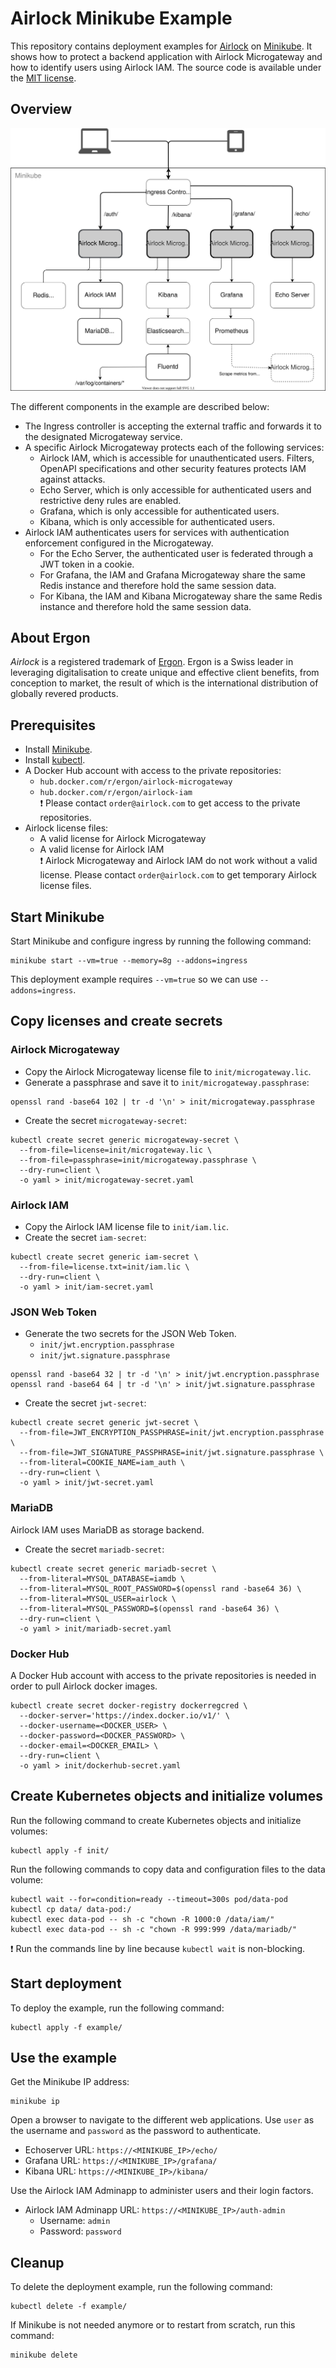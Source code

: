 # Airlock Minikube Example

This repository contains deployment examples for [Airlock] on [Minikube]. It shows how to protect a backend application with Airlock Microgateway and how to identify users using Airlock IAM. The
source code is available under the [MIT license].

## Overview

![Overview](/.github/images/overview.svg)


The different components in the example are described below:
* The Ingress controller is accepting the external traffic and forwards it to the designated Microgateway service.
* A specific Airlock Microgateway protects each of the following services:
  * Airlock IAM, which is accessible for unauthenticated users. Filters, OpenAPI specifications and other security features protects IAM against attacks.
  * Echo Server, which is only accessible for authenticated users and restrictive deny rules are enabled.
  * Grafana, which is only accessible for authenticated users.
  * Kibana, which is only accessible for authenticated users.
* Airlock IAM authenticates users for services with authentication enforcement configured in the Microgateway. 
  * For the Echo Server, the authenticated user is federated through a JWT token in a cookie.
  * For Grafana, the IAM and Grafana Microgateway share the same Redis instance and therefore hold the same session data.
  * For Kibana, the IAM and Kibana Microgateway share the same Redis instance and therefore hold the same session data.

## About Ergon

*Airlock* is a registered trademark of [Ergon]. Ergon is a Swiss leader in leveraging digitalisation to create unique and effective client benefits, from conception to market, the result of which is
the international distribution of globally revered products.

## Prerequisites

* Install [Minikube].
* Install [kubectl].
* A Docker Hub account with access to the private repositories:
    * `hub.docker.com/r/ergon/airlock-microgateway`
    * `hub.docker.com/r/ergon/airlock-iam`  
      :exclamation: Please contact `order@airlock.com` to get access to the private repositories.
* Airlock license files:
    * A valid license for Airlock Microgateway
    * A valid license for Airlock IAM  
      :exclamation: Airlock Microgateway and Airlock IAM do not work without a valid license. Please contact `order@airlock.com` to get temporary Airlock license files.

## Start Minikube

Start Minikube and configure ingress by running the following command:

```console
minikube start --vm=true --memory=8g --addons=ingress
```

This deployment example requires `--vm=true` so we can use `--addons=ingress`.

## Copy licenses and create secrets

### Airlock Microgateway

* Copy the Airlock Microgateway license file to `init/microgateway.lic`.
* Generate a passphrase and save it to `init/microgateway.passphrase`:

```console
openssl rand -base64 102 | tr -d '\n' > init/microgateway.passphrase
```

* Create the secret `microgateway-secret`:

```console
kubectl create secret generic microgateway-secret \
  --from-file=license=init/microgateway.lic \
  --from-file=passphrase=init/microgateway.passphrase \
  --dry-run=client \
  -o yaml > init/microgateway-secret.yaml
```

### Airlock IAM

* Copy the Airlock IAM license file to `init/iam.lic`.
* Create the secret `iam-secret`:

```console
kubectl create secret generic iam-secret \
  --from-file=license.txt=init/iam.lic \
  --dry-run=client \
  -o yaml > init/iam-secret.yaml
```

### JSON Web Token

* Generate the two secrets for the JSON Web Token.
    * `init/jwt.encryption.passphrase`
    * `init/jwt.signature.passphrase`

```console
openssl rand -base64 32 | tr -d '\n' > init/jwt.encryption.passphrase
openssl rand -base64 64 | tr -d '\n' > init/jwt.signature.passphrase
```

* Create the secret `jwt-secret`:

```console
kubectl create secret generic jwt-secret \
  --from-file=JWT_ENCRYPTION_PASSPHRASE=init/jwt.encryption.passphrase \
  --from-file=JWT_SIGNATURE_PASSPHRASE=init/jwt.signature.passphrase \
  --from-literal=COOKIE_NAME=iam_auth \
  --dry-run=client \
  -o yaml > init/jwt-secret.yaml
```

### MariaDB

Airlock IAM uses MariaDB as storage backend.

* Create the secret `mariadb-secret`:

```console
kubectl create secret generic mariadb-secret \
  --from-literal=MYSQL_DATABASE=iamdb \
  --from-literal=MYSQL_ROOT_PASSWORD=$(openssl rand -base64 36) \
  --from-literal=MYSQL_USER=airlock \
  --from-literal=MYSQL_PASSWORD=$(openssl rand -base64 36) \
  --dry-run=client \
  -o yaml > init/mariadb-secret.yaml
```

### Docker Hub

A Docker Hub account with access to the private repositories is needed in order to pull Airlock docker images.

```console
kubectl create secret docker-registry dockerregcred \
  --docker-server='https://index.docker.io/v1/' \
  --docker-username=<DOCKER_USER> \
  --docker-password=<DOCKER_PASSWORD> \
  --docker-email=<DOCKER_EMAIL> \
  --dry-run=client \
  -o yaml > init/dockerhub-secret.yaml
```

## Create Kubernetes objects and initialize volumes

Run the following command to create Kubernetes objects and initialize volumes:

```console
kubectl apply -f init/
```

Run the following commands to copy data and configuration files to the data volume:

```console
kubectl wait --for=condition=ready --timeout=300s pod/data-pod
kubectl cp data/ data-pod:/
kubectl exec data-pod -- sh -c "chown -R 1000:0 /data/iam/"
kubectl exec data-pod -- sh -c "chown -R 999:999 /data/mariadb/"
```
:exclamation: Run the commands line by line because `kubectl wait` is non-blocking.

## Start deployment

To deploy the example, run the following command:

```console
kubectl apply -f example/
```

## Use the example

Get the Minikube IP address:

```console
minikube ip
```

Open a browser to navigate to the different web applications. Use `user` as the username and `password` as the password to authenticate.

* Echoserver URL: `https://<MINIKUBE_IP>/echo/`
* Grafana URL: `https://<MINIKUBE_IP>/grafana/`
* Kibana URL: `https://<MINIKUBE_IP>/kibana/`

Use the Airlock IAM Adminapp to administer users and their login factors.

* Airlock IAM Adminapp URL: `https://<MINIKUBE_IP>/auth-admin`
    * Username: `admin`
    * Password: `password`

## Cleanup

To delete the deployment example, run the following command:

```console
kubectl delete -f example/
```

If Minikube is not needed anymore or to restart from scratch, run this command:

```console
minikube delete
```

[MIT license]: https://github.com/ergon/airlock-minikube-examples/blob/main/LICENSE

[Airlock]: https://www.airlock.com/

[Ergon]: https://www.ergon.ch/

[Minikube]: https://minikube.sigs.k8s.io/

[kubectl]: https://kubernetes.io/docs/reference/kubectl/overview/
